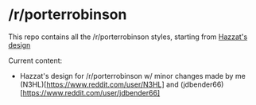 # /r/porterrobinson

This repo contains all the /r/porterrobinson styles, starting from [Hazzat's design](https://www.reddit.com/user/Hazzat)

Current content:

* Hazzat's design for /r/porterrobinson w/ minor changes made by me (N3HL)[https://www.reddit.com/user/N3HL] and (jdbender66)[https://www.reddit.com/user/jdbender66]